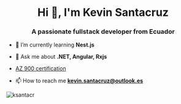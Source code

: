 <h1 align="center">Hi 👋, I'm Kevin Santacruz</h1>
<h3 align="center">A passionate fullstack developer from Ecuador</h3>

- 🌱 I’m currently learning **Nest.js**

- 💬 Ask me about **.NET, Angular, Rxjs**

- [AZ 900 certification](https://learn.microsoft.com/api/credentials/share/en-us/kevinsantacruz/F64605EF9116ECE6?sharingId=A47083CDF0417551)

- 📫 How to reach me **kevin.santacruz@outlook.es**

<p><img align="center" src="https://github-readme-streak-stats.herokuapp.com/?user=ksantacr&" alt="ksantacr" /></p>
